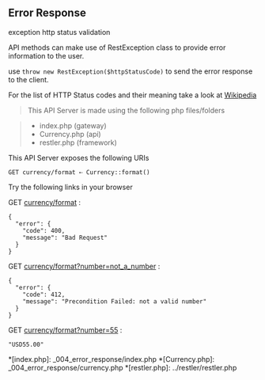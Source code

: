 Error Response
--------------

<tag>exception</tag>
<tag>http status</tag>
<tag>validation</tag>

API methods can make use of RestException class to provide
 error information to the user.

 use `throw new RestException($httpStatusCode)` to send the error response
 to the client.

 For the list of HTTP Status codes and their meaning take a look at
 [Wikipedia](http://en.wikipedia.org/wiki/Http_status_codes)
> This API Server is made using the following php files/folders

> * index.php      (gateway)
> * Currency.php      (api)
> * restler.php      (framework)

This API Server exposes the following URIs

	GET currency/format ⇠ Currency::format()


Try the following links in your browser

GET [currency/format](index.php/currency/format)
:	
~~~~~~~~~~~~~~~~~~~~~~~~~~~~~~~~
{
  "error": {
    "code": 400,
    "message": "Bad Request"
  }
}
~~~~~~~~~~~~~~~~~~~~~~~~~~~~~~~~

GET [currency/format?number=not_a_number](index.php/currency/format?number=not_a_number)
:	
~~~~~~~~~~~~~~~~~~~~~~~~~~~~~~~~
{
  "error": {
    "code": 412,
    "message": "Precondition Failed: not a valid number"
  }
}
~~~~~~~~~~~~~~~~~~~~~~~~~~~~~~~~

GET [currency/format?number=55](index.php/currency/format?number=55)
:	
~~~~~~~~~~~~~~~~~~~~~~~~~~~~~~~~
"USD55.00"
~~~~~~~~~~~~~~~~~~~~~~~~~~~~~~~~






*[index.php]: _004_error_response/index.php
*[Currency.php]: _004_error_response/currency.php
*[restler.php]: ../restler/restler.php


